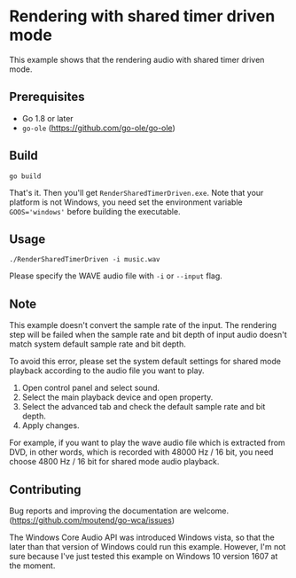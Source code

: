 # Rendering with shared timer driven mode

This example shows that the rendering audio with shared timer driven mode.

## Prerequisites

- Go 1.8 or later
- `go-ole` (https://github.com/go-ole/go-ole)

## Build

```shell
go build
```

That's it. Then you'll get `RenderSharedTimerDriven.exe`. Note that your platform is not Windows, you need set the environment variable `GOOS='windows'` before building the executable.

## Usage

```shell
./RenderSharedTimerDriven -i music.wav
```

Please specify the WAVE audio file with `-i` or `--input` flag.

## Note

This example doesn't convert the sample rate of the input. The rendering step will be failed when the sample rate and bit depth of input audio doesn't match system default sample rate and bit depth.

To avoid this error, please set the system default settings for shared mode playback according to the audio file you want to play.

1. Open control panel and select sound.
1. Select the main playback device and open property.
1. Select the advanced tab and check the default sample rate and bit depth.
1. Apply changes.

For example, if you want to play the wave audio file which is extracted from DVD, in other words, which is recorded with 48000 Hz / 16 bit, you need choose 4800 Hz / 16 bit for shared mode audio playback.

## Contributing

Bug reports and improving the documentation are welcome. (https://github.com/moutend/go-wca/issues)

The Windows Core Audio API was introduced Windows vista, so that the later than that version of Windows could run this example. However, I'm not sure because I've just tested this example on Windows 10 version 1607 at the moment.
